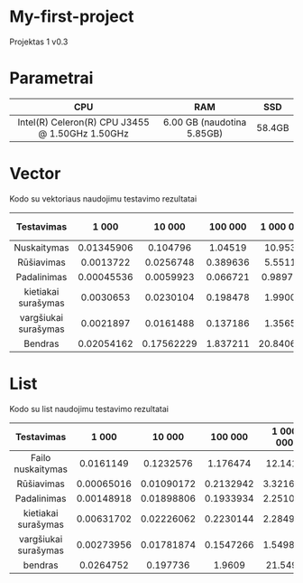 # My-first-project
Projektas 1 v0.3

# Parametrai

|                     **CPU**                     |           **RAM**          |     **SSD**     |
|:-----------------------------------------------:|:--------------------------:|:---------------:|
| Intel(R) Celeron(R) CPU J3455 @ 1.50GHz 1.50GHz | 6.00 GB (naudotina 5.85GB) |     58.4GB      |

# Vector

Kodo su vektoriaus naudojimu testavimo rezultatai

|      Testavimas      |    1 000   |   10 000   |  100 000 | 1 000 000  | 10 000 000 |
|:--------------------:|:----------:|:----------:|:--------:|:----------:|:----------:|
|      Nuskaitymas     | 0.01345906 |  0.104796  |  1.04519 |   10.9532  |   108.312  |
|      Rūšiavimas      |  0.0013722 |  0.0256748 | 0.389636 |   5.55111  |   76.1943  |
|      Padalinimas     | 0.00045536 |  0.0059923 | 0.066721 |  0.989759  |   14.084   |
|  kietiakai surašymas |  0.0030653 |  0.0230104 | 0.198478 |   1.99002  |   20.324   |
| vargšiukai surašymas |  0.0021897 |  0.0161488 | 0.137186 |   1.35657  |   13.8472  |
|        Bendras       | 0.02054162 | 0.17562229 | 1.837211 |  20.840659 |  232.7615  |


# List

Kodo su list naudojimu testavimo rezultatai

|       **Testavimas**       |  **1 000** | **10 000** | **100 000** | **1 000 000** | **10 000 000** |
|:--------------------------:|:----------:|:----------:|:-----------:|:-------------:|:--------------:|
|      Failo nuskaitymas     |  0.0161149 |  0.1232576 |   1.176474  |    12.1417    |    123.6986    |
|         Rūšiavimas         | 0.00065016 | 0.01090172 |  0.2132942  |    3.321684   |     48.9476    |
|         Padalinimas        | 0.00148918 | 0.01898806 |  0.1933934  |    2.251044   |     66.58564   |
|     kietiakai surašymas    | 0.00631702 | 0.02226062 |  0.2230144  |    2.284976   |      57.24     |
|     vargšiukai surašymas   | 0.00273956 | 0.01781874 |  0.1547266  |    1.549844   |     28.9757    |
|           bendras          |  0.0264752 |  0.197736  |    1.9609   |    21.5493    |     310.552    |

